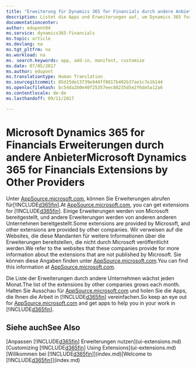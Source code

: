 ```yaml
---
title: "Erweiterung für Dynamics 365 for Financials durch andere Anbieter | Microsoft Docs"
description: Listet die Apps und Erweiterungen auf, um Dynamics 365 for Financials, die von anderen Mandanten bereitgestellt werden, anzupassen.
documentationcenter: 
author: edupont04
ms.service: dynamics365-financials
ms.topic: article
ms.devlang: na
ms.tgt_pltfrm: na
ms.workload: na
ms. search.keywords: app, add-in, manifest, customize
ms.date: 07/05/2017
ms.author: edupont
ms.translationtype: Human Translation
ms.sourcegitcommit: 85d15de13739e944ff8817b402b37ae1c7e1b144
ms.openlocfilehash: bc54da2b0e40f25357eec88235d5e2f6de5a12a6
ms.contentlocale: de-de
ms.lasthandoff: 09/11/2017

---
```

# <a name="microsoft-dynamics-365-for-financials-extensions-by-other-providers"></a><span data-ttu-id="ace3c-103">Microsoft Dynamics 365 for Financials Erweiterungen durch andere Anbieter</span><span class="sxs-lookup"><span data-stu-id="ace3c-103">Microsoft Dynamics 365 for Financials Extensions by Other Providers</span></span>
<span data-ttu-id="ace3c-104">Unter [AppSource.microsoft.com](https://appsource.microsoft.com/), können Sie Erweiterungen abrufen für[!INCLUDE[d365fin](includes/d365fin_md.md)].</span><span class="sxs-lookup"><span data-stu-id="ace3c-104">At [AppSource.microsoft.com](https://appsource.microsoft.com/), you can get extensions for [!INCLUDE[d365fin](includes/d365fin_md.md)].</span></span> <span data-ttu-id="ace3c-105">Einige Erweiterungen werden von Microsoft bereitgestellt, und andere Erweiterungen werden von anderen anderen Unternehmen bereitgestellt.</span><span class="sxs-lookup"><span data-stu-id="ace3c-105">Some extensions are provided by Microsoft, and other extensions are provided by other companies.</span></span> <span data-ttu-id="ace3c-106">Wir verweisen auf die Websites, die diese Mandanten für weitere Informationen über die Erweiterungen bereitstellen, die nicht durch Microsoft veröffentlicht werden.</span><span class="sxs-lookup"><span data-stu-id="ace3c-106">We refer to the websites that these companies provide for more information about the extensions that are not published by Microsoft.</span></span> <span data-ttu-id="ace3c-107">Sie können diese Angaben finden unter [AppSource.microsoft.com](https://appsource.microsoft.com/en-us/marketplace/apps?product=dynamics-365%3Bdynamics-365-for-financials&page=1).</span><span class="sxs-lookup"><span data-stu-id="ace3c-107">You can find this information at [AppSource.microsoft.com](https://appsource.microsoft.com/en-us/marketplace/apps?product=dynamics-365%3Bdynamics-365-for-financials&page=1).</span></span>  

<span data-ttu-id="ace3c-108">Die Liste der Erweiterungen durch andere Unternehmen wächst jeden Monat.</span><span class="sxs-lookup"><span data-stu-id="ace3c-108">The list of the extensions by other companies grows each month.</span></span> <span data-ttu-id="ace3c-109">Halten Sie Ausschau für [AppSource.microsoft.com](https://appsource.microsoft.com/en-us/marketplace/apps?product=dynamics-365%3Bdynamics-365-for-financials&page=1) und holen Sie die Apps, die Ihnen die Arbeit in [!INCLUDE[d365fin](includes/d365fin_md.md)] vereinfachen.</span><span class="sxs-lookup"><span data-stu-id="ace3c-109">So keep an eye out for [AppSource.microsoft.com](https://appsource.microsoft.com/en-us/marketplace/apps?product=dynamics-365%3Bdynamics-365-for-financials&page=1) and get apps to help you in your work in [!INCLUDE[d365fin](includes/d365fin_md.md)].</span></span>  

## <a name="see-also"></a><span data-ttu-id="ace3c-110">Siehe auch</span><span class="sxs-lookup"><span data-stu-id="ace3c-110">See Also</span></span>
<span data-ttu-id="ace3c-111">[Anpassen [!INCLUDE[d365fin](includes/d365fin_md.md)] Erweiterungen nutzen](ui-extensions.md)</span><span class="sxs-lookup"><span data-stu-id="ace3c-111">[Customizing [!INCLUDE[d365fin](includes/d365fin_md.md)] Using Extensions](ui-extensions.md)</span></span>  
<span data-ttu-id="ace3c-112">[Willkommen bei [!INCLUDE[d365fin](includes/d365fin_md.md)]](index.md)</span><span class="sxs-lookup"><span data-stu-id="ace3c-112">[Welcome to [!INCLUDE[d365fin](includes/d365fin_md.md)]](index.md)</span></span>  

